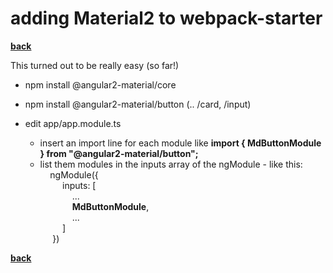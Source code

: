 # adding Material2 to webpack-starter

**[back](../README.md)**

This turned out to be really easy (so far!)
* npm install @angular2-material/core
* npm install @angular2-material/button (.. /card, /input)

* edit app/app.module.ts
    * insert an import line for each module like **import { MdButtonModule } from "@angular2-material/button";**    
    * list them modules in the inputs array of the ngModule - like this:<br>
      &nbsp;&nbsp;&nbsp;&nbsp;ngModule({<br>
      &nbsp;&nbsp;&nbsp;&nbsp;&nbsp;&nbsp;&nbsp;&nbsp;      inputs: [<br>
      &nbsp;&nbsp;&nbsp;&nbsp;&nbsp;&nbsp;&nbsp;&nbsp;&nbsp;&nbsp;&nbsp;&nbsp;          ...<br>
      &nbsp;&nbsp;&nbsp;&nbsp;&nbsp;&nbsp;&nbsp;&nbsp;&nbsp;&nbsp;&nbsp;&nbsp;          **MdButtonModule**,<br>
      &nbsp;&nbsp;&nbsp;&nbsp;&nbsp;&nbsp;&nbsp;&nbsp;&nbsp;&nbsp;&nbsp;&nbsp;          ...<br>
      &nbsp;&nbsp;&nbsp;&nbsp;&nbsp;&nbsp;&nbsp;&nbsp;      ]<br>
      &nbsp;&nbsp;&nbsp;&nbsp;  })<br>

**[back](../README.md)**